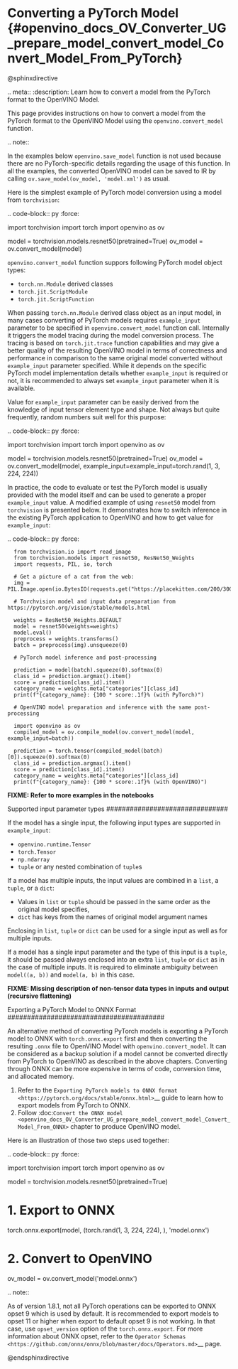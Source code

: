# Converting a PyTorch Model {#openvino_docs_OV_Converter_UG_prepare_model_convert_model_Convert_Model_From_PyTorch}

@sphinxdirective

.. meta::
   :description: Learn how to convert a model from the
                 PyTorch format to the OpenVINO Model.

This page provides instructions on how to convert a model from the PyTorch format to the OpenVINO Model using the `openvino.convert_model` function.

.. note::

   In the examples below `openvino.save_model` function is not used because there are no PyTorch-specific details regarding the usage of this function. In all the examples, the converted OpenVINO model can be saved to IR by calling `ov.save_model(ov_model, 'model.xml')` as usual.

Here is the simplest example of PyTorch model conversion using a model from `torchvision`:

.. code-block:: py
   :force:

   import torchvision
   import torch
   import openvino as ov

   model = torchvision.models.resnet50(pretrained=True)
   ov_model = ov.convert_model(model)

`openvino.convert_model` function suppors following PyTorch model object types:

* ``torch.nn.Module`` derived classes
* ``torch.jit.ScriptModule``
* ``torch.jit.ScriptFunction``

When passing `torch.nn.Module` derived class object as an input model, in many cases converting of PyTorch models requires `example_input` parameter to be specified in `openvino.convert_model` function call. Internally it triggers the model tracing during the model conversion process. The tracing is based on `torch.jit.trace` function capabilities and may give a better quality of the resulting OpenVINO model in terms of correctness and performance in comparison to the same original model converted without `example_input` parameter specified. While it depends on the specific PyTorch model implementation details whether `example_input` is required or not, it is recommended to always set `example_input` parameter when it is available.

Value for `example_input` parameter can be easily derived from the knowledge of input tensor element type and shape. Not always but quite frequently, random numbers suit well for this purpose:

.. code-block:: py
   :force:

   import torchvision
   import torch
   import openvino as ov

   model = torchvision.models.resnet50(pretrained=True)
   ov_model = ov.convert_model(model, example_input=example_input=torch.rand(1, 3, 224, 224))

In practice, the code to evaluate or test the PyTorch model is usually provided with the model itself and can be used to generate a proper `example_input` value. A modified example of using `resnet50` model from `torchvision` is presented below. It demonstrates how to switch inference in the existing PyTorch application to OpenVINO and how to get value for `example_input`:

.. code-block:: py
   :force:

      from torchvision.io import read_image
      from torchvision.models import resnet50, ResNet50_Weights
      import requests, PIL, io, torch

      # Get a picture of a cat from the web:
      img = PIL.Image.open(io.BytesIO(requests.get("https://placekitten.com/200/300").content))

      # Torchvision model and input data preparation from https://pytorch.org/vision/stable/models.html

      weights = ResNet50_Weights.DEFAULT
      model = resnet50(weights=weights)
      model.eval()
      preprocess = weights.transforms()
      batch = preprocess(img).unsqueeze(0)

      # PyTorch model inference and post-processing

      prediction = model(batch).squeeze(0).softmax(0)
      class_id = prediction.argmax().item()
      score = prediction[class_id].item()
      category_name = weights.meta["categories"][class_id]
      print(f"{category_name}: {100 * score:.1f}% (with PyTorch)")

      # OpenVINO model preparation and inference with the same post-processing

      import openvino as ov
      compiled_model = ov.compile_model(ov.convert_model(model, example_input=batch))

      prediction = torch.tensor(compiled_model(batch)[0]).squeeze(0).softmax(0)
      class_id = prediction.argmax().item()
      score = prediction[class_id].item()
      category_name = weights.meta["categories"][class_id]
      print(f"{category_name}: {100 * score:.1f}% (with OpenVINO)")

**FIXME: Refer to more examples in the notebooks**

Supported input parameter types
###############################

If the model has a single input, the following input types are supported in ``example_input``:

* ``openvino.runtime.Tensor``
* ``torch.Tensor``
* ``np.ndarray``
* `tuple` or any nested combination of `tuple`s

If a model has multiple inputs, the input values are combined in a `list`, a `tuple`, or a `dict`:

* Values in ``list`` or ``tuple`` should be passed in the same order as the original model specifies,
* ``dict`` has keys from the names of original model argument names

Enclosing in ``list``, ``tuple`` or ``dict`` can be used for a single input as well as for multiple inputs.

If a model has a single input parameter and the type of this input is a ``tuple``, it should be passed always enclosed into an extra ``list``, ``tuple`` or ``dict`` as in the case of multiple inputs. It is required to eliminate ambiguity between `model((a, b))` and `model(a, b)` in this case.

**FIXME: Missing description of non-tensor data types in inputs and output (recursive flattening)**

Exporting a PyTorch Model to ONNX Format
########################################

An alternative method of converting PyTorch models is exporting a PyTorch model to ONNX with `torch.onnx.export` first and then converting the resulting `.onnx` file to OpenVINO Model with `openvino.convert_model`. It can be considered as a backup solution if a model cannot be converted directly from PyTorch to OpenVINO as described in the above chapters. Converting through ONNX can be more expensive in terms of code, conversion time, and allocated memory.

1. Refer to the `Exporting PyTorch models to ONNX format <https://pytorch.org/docs/stable/onnx.html>`__ guide to learn how to export models from PyTorch to ONNX.
2. Follow :doc:`Convert the ONNX model <openvino_docs_OV_Converter_UG_prepare_model_convert_model_Convert_Model_From_ONNX>` chapter to produce OpenVINO model.

Here is an illustration of those two steps used together:

.. code-block:: py
   :force:

   import torchvision
   import torch
   import openvino as ov

   model = torchvision.models.resnet50(pretrained=True)
   # 1. Export to ONNX
   torch.onnx.export(model, (torch.rand(1, 3, 224, 224), ), 'model.onnx')
   # 2. Convert to OpenVINO
   ov_model = ov.convert_model('model.onnx')

.. note::

   As of version 1.8.1, not all PyTorch operations can be exported to ONNX opset 9 which is used by default.
   It is recommended to export models to opset 11 or higher when export to default opset 9 is not working. In that case, use ``opset_version`` option of the ``torch.onnx.export``. For more information about ONNX opset, refer to the `Operator Schemas <https://github.com/onnx/onnx/blob/master/docs/Operators.md>`__ page.

@endsphinxdirective

